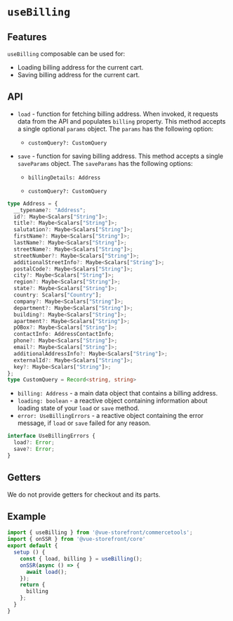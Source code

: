 # `useBilling`

## Features

`useBilling` composable can be used for:

* Loading billing address for the current cart.
* Saving billing address for the current cart.

## API

- `load` - function for fetching billing address. When invoked, it requests data from the API and populates `billing` property. This method accepts a single optional `params` object. The `params` has the following option:

    - `customQuery?: CustomQuery`

- `save` - function for saving billing address. This method accepts a single `saveParams` object. The `saveParams` has the following options:

    - `billingDetails: Address`

    - `customQuery?: CustomQuery`

```ts
type Address = {
  __typename?: "Address";
  id?: Maybe<Scalars["String"]>;
  title?: Maybe<Scalars["String"]>;
  salutation?: Maybe<Scalars["String"]>;
  firstName?: Maybe<Scalars["String"]>;
  lastName?: Maybe<Scalars["String"]>;
  streetName?: Maybe<Scalars["String"]>;
  streetNumber?: Maybe<Scalars["String"]>;
  additionalStreetInfo?: Maybe<Scalars["String"]>;
  postalCode?: Maybe<Scalars["String"]>;
  city?: Maybe<Scalars["String"]>;
  region?: Maybe<Scalars["String"]>;
  state?: Maybe<Scalars["String"]>;
  country: Scalars["Country"];
  company?: Maybe<Scalars["String"]>;
  department?: Maybe<Scalars["String"]>;
  building?: Maybe<Scalars["String"]>;
  apartment?: Maybe<Scalars["String"]>;
  pOBox?: Maybe<Scalars["String"]>;
  contactInfo: AddressContactInfo;
  phone?: Maybe<Scalars["String"]>;
  email?: Maybe<Scalars["String"]>;
  additionalAddressInfo?: Maybe<Scalars["String"]>;
  externalId?: Maybe<Scalars["String"]>;
  key?: Maybe<Scalars["String"]>;
};
type CustomQuery = Record<string, string>
```
- `billing: Address` - a main data object that contains a billing address.
- `loading: boolean` - a reactive object containing information about loading state of your `load` or `save` method.
- `error: UseBillingErrors` - a reactive object containing the error message, if `load` or `save` failed for any reason.
```ts
interface UseBillingErrors {
  load?: Error;
  save?: Error;
}
```

## Getters

We do not provide getters for checkout and its parts.

## Example

```js
import { useBilling } from '@vue-storefront/commercetools';
import { onSSR } from '@vue-storefront/core'
export default {
  setup () {
    const { load, billing } = useBilling();
    onSSR(async () => {
      await load();
    });
    return {
      billing
    };
  }
}
```
